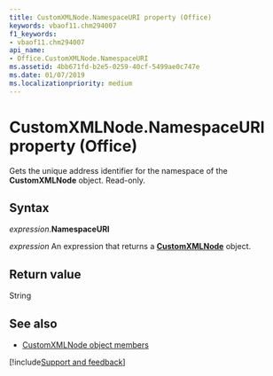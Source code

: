 ```yaml
---
title: CustomXMLNode.NamespaceURI property (Office)
keywords: vbaof11.chm294007
f1_keywords:
- vbaof11.chm294007
api_name:
- Office.CustomXMLNode.NamespaceURI
ms.assetid: 4bb671fd-b2e5-0259-40cf-5499ae0c747e
ms.date: 01/07/2019
ms.localizationpriority: medium
---
```



# CustomXMLNode.NamespaceURI property (Office)

Gets the unique address identifier for the namespace of the **CustomXMLNode** object. Read-only.


## Syntax

_expression_.**NamespaceURI**

_expression_ An expression that returns a **[CustomXMLNode](Office.CustomXMLNode.md)** object.


## Return value

String


## See also

- [CustomXMLNode object members](overview/library-reference/customxmlnode-members-office.md)

[!include[Support and feedback](~/includes/feedback-boilerplate.md)]